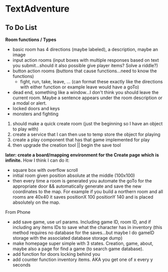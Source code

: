 # TextAdventure

## To Do List

**Room functions / Types**
- basic room has 4 directions (maybe labeled), a description, maybe an image
- input action rooms (input boxes with multiple responses based on text you submit...should it also possible give player items? Solve a riddle?)
- button action rooms (buttons that cause functions...need to know the functions)
    - fight, run, take, leave, ... (can format these exactly like the directions with either function or example leave would have a goTo)
- dead end, something like a window...I don't think you should leave the current room. Maybe a sentence appears under the room description or a modal or alert.
- locked doors and keys
- monsters and fighting

1) should make a quick create room (just the beginning so I have an object to play with)
2) create a service that I can then use to temp store the object for playing
3) create a play component that has that game implemented for play
4) then upgrade the creation tool || begin the save tool

**later: create a board/mapping environment for the Create page which is infinite.**
How I think I can do it:
- square box with overflow scroll
- initial room given position absolute at the middle (100x100)
- then every time a room is generated you automate the goTo for the appropriate door && automatically generate and save the new coordinates to the map. For example if you build a northern room and all rooms are 40x40 it saves positionX 100 positionY 140 and is placed absolutely on the map.

From Phone
- add save game, use url params. Including game ID, room ID, and if including any items IDs to save what the character has in inventory (this method requires no database for the saves...but maybe I do gameID storage with the associated database storage dump)
- make homepage super simple with 3 states. Creation, game, about, maybe also a page for find a game (to search game database).
- add function for doors locking behind you
- add counter function inventory items. AKA you get one of x every y seconds

